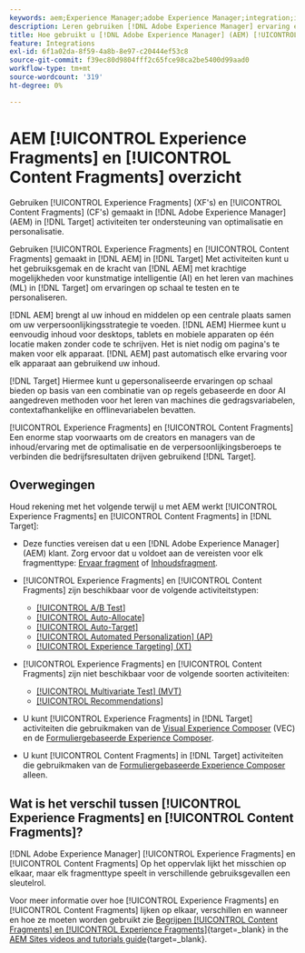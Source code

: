 ```yaml
---
keywords: aem;Experience Manager;adobe Experience Manager;integration;integration;Experience fragments;content fragments
description: Leren gebruiken [!DNL Adobe Experience Manager] ervaring en inhoudsfragmenten in [!DNL Adobe Target] activiteiten.
title: Hoe gebruikt u [!DNL Adobe Experience Manager] (AEM) [!UICONTROL Experience Fragments] en [!UICONTROL Content Fragments]?
feature: Integrations
exl-id: 6f1a02da-8f59-4a8b-8e97-c20444ef53c8
source-git-commit: f39ec80d9804fff2c65fce98ca2be5400d99aad0
workflow-type: tm+mt
source-wordcount: '319'
ht-degree: 0%

---
```


# AEM [!UICONTROL Experience Fragments] en [!UICONTROL Content Fragments] overzicht

Gebruiken [!UICONTROL Experience Fragments] (XF&#39;s) en [!UICONTROL Content Fragments] (CF&#39;s) gemaakt in [!DNL Adobe Experience Manager] (AEM) in [!DNL Target] activiteiten ter ondersteuning van optimalisatie en personalisatie.

Gebruiken [!UICONTROL Experience Fragments] en [!UICONTROL Content Fragments] gemaakt in [!DNL AEM] in [!DNL Target] Met activiteiten kunt u het gebruiksgemak en de kracht van [!DNL AEM] met krachtige mogelijkheden voor kunstmatige intelligentie (AI) en het leren van machines (ML) in [!DNL Target] om ervaringen op schaal te testen en te personaliseren.

[!DNL AEM] brengt al uw inhoud en middelen op een centrale plaats samen om uw verpersoonlijkingsstrategie te voeden. [!DNL AEM] Hiermee kunt u eenvoudig inhoud voor desktops, tablets en mobiele apparaten op één locatie maken zonder code te schrijven. Het is niet nodig om pagina&#39;s te maken voor elk apparaat. [!DNL AEM] past automatisch elke ervaring voor elk apparaat aan gebruikend uw inhoud.

[!DNL Target] Hiermee kunt u gepersonaliseerde ervaringen op schaal bieden op basis van een combinatie van op regels gebaseerde en door AI aangedreven methoden voor het leren van machines die gedragsvariabelen, contextafhankelijke en offlinevariabelen bevatten.

[!UICONTROL Experience Fragments] en [!UICONTROL Content Fragments] Een enorme stap voorwaarts om de creators en managers van de inhoud/ervaring met de optimalisatie en de verpersoonlijkingsberoeps te verbinden die bedrijfsresultaten drijven gebruikend [!DNL Target].

## Overwegingen

Houd rekening met het volgende terwijl u met AEM werkt [!UICONTROL Experience Fragments] en [!UICONTROL Content Fragments] in [!DNL Target]:
* Deze functies vereisen dat u een [!DNL Adobe Experience Manager] (AEM) klant. Zorg ervoor dat u voldoet aan de vereisten voor elk fragmenttype: [Ervaar fragment](/help/main/c-integrating-target-with-mac/aem/experience-fragments-aem.md#requirements) of [Inhoudsfragment](/help/main/c-integrating-target-with-mac/aem/content-fragments-aem.md#requirements).
* [!UICONTROL Experience Fragments] en [!UICONTROL Content Fragments] zijn beschikbaar voor de volgende activiteitstypen:

   * [[!UICONTROL A/B Test]](/help/main/c-activities/t-test-ab/test-ab.md)
   * [[!UICONTROL Auto-Allocate]](/help/main/c-activities/automated-traffic-allocation/automated-traffic-allocation.md)
   * [[!UICONTROL Auto-Target]](/help/main/c-activities/auto-target/auto-target-to-optimize.md)
   * [[!UICONTROL Automated Personalization] (AP)](/help/main/c-activities/t-automated-personalization/automated-personalization.md)
   * [[!UICONTROL Experience Targeting] (XT)](/help/main/c-activities/t-experience-target/experience-target.md)

* [!UICONTROL Experience Fragments] en [!UICONTROL Content Fragments] zijn niet beschikbaar voor de volgende soorten activiteiten:

   * [[!UICONTROL Multivariate Test] (MVT)](/help/main/c-activities/c-multivariate-testing/multivariate-testing.md)
   * [[!UICONTROL Recommendations]](/help/main/c-recommendations/recommendations.md)

* U kunt [!UICONTROL Experience Fragments] in [!DNL Target] activiteiten die gebruikmaken van de [Visual Experience Composer](/help/main/c-experiences/c-visual-experience-composer/visual-experience-composer.md) (VEC) en de [Formuliergebaseerde Experience Composer](/help/main/c-experiences/form-experience-composer.md).
* U kunt [!UICONTROL Content Fragments] in [!DNL Target] activiteiten die gebruikmaken van de [Formuliergebaseerde Experience Composer](/help/main/c-experiences/form-experience-composer.md) alleen.

## Wat is het verschil tussen [!UICONTROL Experience Fragments] en [!UICONTROL Content Fragments]?

[!DNL Adobe Experience Manager] [!UICONTROL Experience Fragments] en [!UICONTROL Content Fragments] Op het oppervlak lijkt het misschien op elkaar, maar elk fragmenttype speelt in verschillende gebruiksgevallen een sleutelrol.

Voor meer informatie over hoe [!UICONTROL Experience Fragments] en [!UICONTROL Content Fragments] lijken op elkaar, verschillen en wanneer en hoe ze moeten worden gebruikt zie [Begrijpen [!UICONTROL Content Fragments] en [!UICONTROL Experience Fragments]](https://experienceleague.adobe.com/docs/experience-manager-learn/sites/content-fragments/understand-content-fragments-and-experience-fragments.html){target=_blank} in the [AEM Sites videos and tutorials guide](https://experienceleague.adobe.com/docs/experience-manager-learn/sites/overview.html){target=_blank}.
